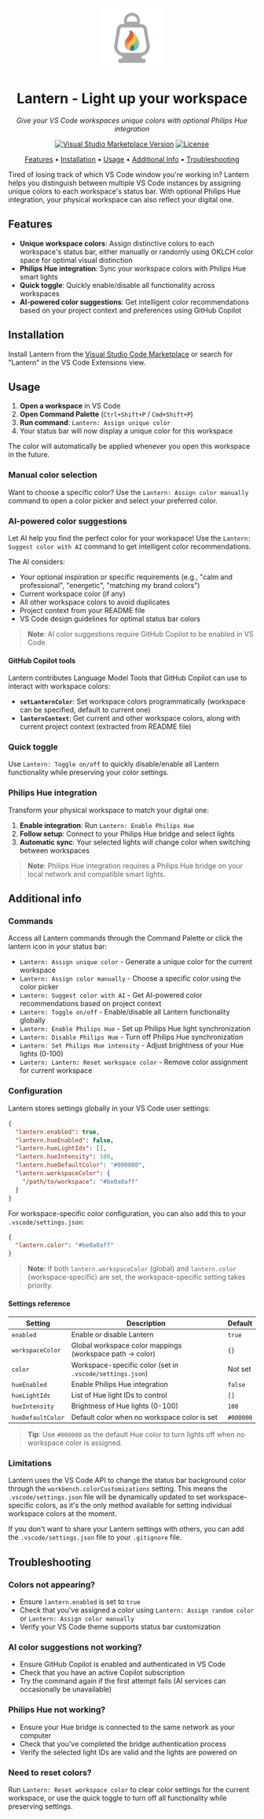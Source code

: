 <div align="center">
  <img alt="Lantern icon" src="https://raw.githubusercontent.com/sinedied/lantern-vscode-extension/refs/heads/main/icon.png" width="128">

  # Lantern - Light up your workspace
  *Give your VS Code workspaces unique colors with optional Philips Hue integration*

  [![Visual Studio Marketplace Version](https://img.shields.io/visual-studio-marketplace/v/sinedied.lantern?style=flat-square&logo=visual-studio-code)](https://marketplace.visualstudio.com/items?itemName=sinedied.lantern)
  [![License](https://img.shields.io/badge/License-MIT-green?style=flat-square)](LICENSE)

  [Features](#features) • [Installation](#installation) • [Usage](#usage) • [Additional Info](#additional-info) • [Troubleshooting](#troubleshooting)

</div>

Tired of losing track of which VS Code window you're working in? Lantern helps you distinguish between multiple VS Code instances by assigning unique colors to each workspace's status bar. With optional Philips Hue integration, your physical workspace can also reflect your digital one.

## Features

- **Unique workspace colors**: Assign distinctive colors to each workspace's status bar, either manually or randomly using OKLCH color space for optimal visual distinction
- **Philips Hue integration**: Sync your workspace colors with Philips Hue smart lights
- **Quick toggle**: Quickly enable/disable all functionality across workspaces
- **AI-powered color suggestions**: Get intelligent color recommendations based on your project context and preferences using GitHub Copilot

## Installation

Install Lantern from the [Visual Studio Code Marketplace](https://marketplace.visualstudio.com/items?itemName=sinedied.lantern) or search for "Lantern" in the VS Code Extensions view.

## Usage

1. **Open a workspace** in VS Code
2. **Open Command Palette** (`Ctrl+Shift+P` / `Cmd+Shift+P`)
3. **Run command**: `Lantern: Assign unique color`
4. Your status bar will now display a unique color for this workspace

The color will automatically be applied whenever you open this workspace in the future.

### Manual color selection

Want to choose a specific color? Use the `Lantern: Assign color manually` command to open a color picker and select your preferred color.

### AI-powered color suggestions

Let AI help you find the perfect color for your workspace! Use the `Lantern: Suggest color with AI` command to get intelligent color recommendations.

The AI considers:
- Your optional inspiration or specific requirements (e.g., "calm and professional", "energetic", "matching my brand colors")
- Current workspace color (if any)
- All other workspace colors to avoid duplicates
- Project context from your README file
- VS Code design guidelines for optimal status bar colors

> **Note**: AI color suggestions require GitHub Copilot to be enabled in VS Code.

#### GitHub Copilot tools

Lantern contributes Language Model Tools that GitHub Copilot can use to interact with workspace colors:

- **`setLanternColor`**: Set workspace colors programmatically (workspace can be specified, default to current one)
- **`lanternContext`**: Get current and other workspace colors, along with current project context (extracted from README file)

### Quick toggle

Use `Lantern: Toggle on/off` to quickly disable/enable all Lantern functionality while preserving your color settings.

### Philips Hue integration

Transform your physical workspace to match your digital one:

1. **Enable integration**: Run `Lantern: Enable Philips Hue`
2. **Follow setup**: Connect to your Philips Hue bridge and select lights
3. **Automatic sync**: Your selected lights will change color when switching between workspaces

> **Note**: Philips Hue integration requires a Philips Hue bridge on your local network and compatible smart lights.

## Additional info

### Commands

Access all Lantern commands through the Command Palette or click the lantern icon in your status bar:

- `Lantern: Assign unique color` - Generate a unique color for the current workspace
- `Lantern: Assign color manually` - Choose a specific color using the color picker
- `Lantern: Suggest color with AI` - Get AI-powered color recommendations based on project context
- `Lantern: Toggle on/off` - Enable/disable all Lantern functionality globally
- `Lantern: Enable Philips Hue` - Set up Philips Hue light synchronization
- `Lantern: Disable Philips Hue` - Turn off Philips Hue synchronization
- `Lantern: Set Philips Hue intensity` - Adjust brightness of your Hue lights (0-100)
- `Lantern: Lantern: Reset workspace color` - Remove color assignment for current workspace

### Configuration

Lantern stores settings globally in your VS Code user settings:

```json
{
  "lantern.enabled": true,
  "lantern.hueEnabled": false,
  "lantern.hueLightIds": [],
  "lantern.hueIntensity": 100,
  "lantern.hueDefaultColor": "#000000",
  "lantern.workspaceColor": {
    "/path/to/workspace": "#be0a0aff"
  }
}
```

For workspace-specific color configuration, you can also add this to your `.vscode/settings.json`:

```json
{
  "lantern.color": "#be0a0aff"
}
```

> **Note**: If both `lantern.workspaceColor` (global) and `lantern.color` (workspace-specific) are set, the workspace-specific setting takes priority.

#### Settings reference

| Setting           | Description                                               | Default   |
| ----------------- | --------------------------------------------------------- | --------- |
| `enabled`         | Enable or disable Lantern                                 | `true`    |
| `workspaceColor`  | Global workspace color mappings (workspace path → color)  | `{}`      |
| `color`           | Workspace-specific color (set in `.vscode/settings.json`) | Not set   |
| `hueEnabled`      | Enable Philips Hue integration                            | `false`   |
| `hueLightIds`     | List of Hue light IDs to control                          | `[]`      |
| `hueIntensity`    | Brightness of Hue lights (0-100)                          | `100`     |
| `hueDefaultColor` | Default color when no workspace color is set              | `#000000` |

> **Tip**: Use `#000000` as the default Hue color to turn lights off when no workspace color is assigned.

### Limitations

Lantern uses the VS Code API to change the status bar background color through the `workbench.colorCustomizations` setting. This means the `.vscode/settings.json` file will be dynamically updated to set workspace-specific colors, as it's the only method available for setting individual workspace colors at the moment.

If you don't want to share your Lantern settings with others, you can add the `.vscode/settings.json` file to your `.gitignore` file.

## Troubleshooting

### Colors not appearing?

- Ensure `lantern.enabled` is set to `true`
- Check that you've assigned a color using `Lantern: Assign random color` or `Lantern: Assign color manually`
- Verify your VS Code theme supports status bar customization

### AI color suggestions not working?

- Ensure GitHub Copilot is enabled and authenticated in VS Code
- Check that you have an active Copilot subscription
- Try the command again if the first attempt fails (AI services can occasionally be unavailable)

### Philips Hue not working?

- Ensure your Hue bridge is connected to the same network as your computer
- Check that you've completed the bridge authentication process
- Verify the selected light IDs are valid and the lights are powered on

### Need to reset colors?

Run `Lantern: Reset workspace color` to clear color settings for the current workspace, or use the quick toggle to turn off all functionality while preserving settings.
